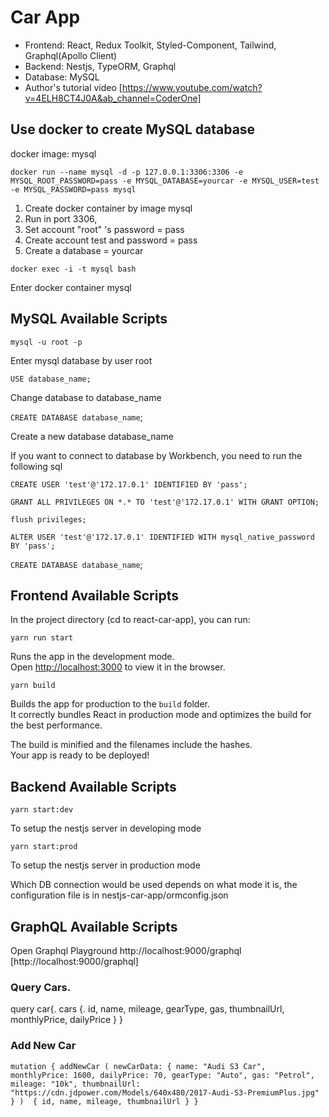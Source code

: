 # Car App
- Frontend: React, Redux Toolkit, Styled-Component, Tailwind, Graphql(Apollo Client)
- Backend: Nestjs, TypeORM, Graphql
- Database: MySQL
- Author's tutorial video [https://www.youtube.com/watch?v=4ELH8CT4J0A&ab_channel=CoderOne]

## Use docker to create MySQL database

docker image: mysql

`docker run --name mysql -d -p 127.0.0.1:3306:3306 -e MYSQL_ROOT_PASSWORD=pass -e MYSQL_DATABASE=yourcar -e MYSQL_USER=test -e MYSQL_PASSWORD=pass mysql`

1. Create docker container by image mysql
2. Run in port 3306,
3. Set account "root" 's password = pass
4. Create account test and password = pass
5. Create a database = yourcar

`docker exec -i -t mysql bash`

Enter docker container mysql

## MySQL Available Scripts

`mysql -u root -p`

Enter mysql database by user root

`USE database_name;`

Change database to database_name

`CREATE DATABASE database_name`;

Create a new database database_name

If you want to connect to database by Workbench, you need to run the following sql

`CREATE USER 'test'@'172.17.0.1' IDENTIFIED BY 'pass';`

`GRANT ALL PRIVILEGES ON *.* TO 'test'@'172.17.0.1' WITH GRANT OPTION;`

`flush privileges;`

`ALTER USER 'test'@'172.17.0.1' IDENTIFIED WITH mysql_native_password BY 'pass';`



`CREATE DATABASE database_name`;

## Frontend Available Scripts

In the project directory (cd to react-car-app), you can run:

`yarn run start`

Runs the app in the development mode.<br />
Open [http://localhost:3000](http://localhost:3000) to view it in the browser.

`yarn build`

Builds the app for production to the `build` folder.<br />
It correctly bundles React in production mode and optimizes the build for the best performance.

The build is minified and the filenames include the hashes.<br />
Your app is ready to be deployed!

## Backend Available Scripts

`yarn start:dev`

To setup the nestjs server in developing mode

`yarn start:prod`

To setup the nestjs server in production mode

Which DB connection would be used depends on what mode it is, the configuration file is in
nestjs-car-app/ormconfig.json

## GraphQL Available Scripts

Open Graphql Playground
http://localhost:9000/graphql [http://localhost:9000/graphql]

### Query Cars. 

  query car{. 
    cars {. 
      id, 
      name,
      mileage,
      gearType,
      gas,
      thumbnailUrl,
      monthlyPrice,
      dailyPrice
    }
  }

### Add New Car

`
  mutation {
    addNewCar (
      newCarData: {
        name: "Audi S3 Car",
        monthlyPrice: 1600,
        dailyPrice: 70,
        gearType: "Auto",
        gas: "Petrol",
        mileage: "10k",
        thumbnailUrl: "https://cdn.jdpower.com/Models/640x480/2017-Audi-S3-PremiumPlus.jpg"
      }
    ) 
    {
      id,
      name,
      mileage,
      thumbnailUrl
    }
  }
`

